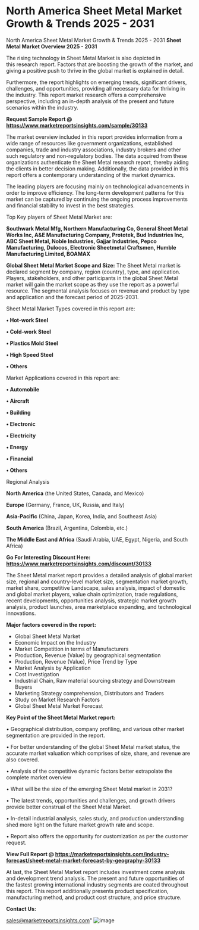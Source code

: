 # North America Sheet Metal Market Growth & Trends 2025 - 2031
North America Sheet Metal Market Growth & Trends 2025 - 2031
<Strong> Sheet Metal Market Overview 2025 - 2031</strong>

The rising technology in Sheet Metal Market is also depicted in this research report. Factors that are boosting the growth of the market, and giving a positive push to thrive in the global market is explained in detail.

Furthermore, the report highlights on emerging trends, significant drivers, challenges, and opportunities, providing all necessary data for thriving in the industry. This report market research offers a comprehensive perspective, including an in-depth analysis of the present and future scenarios within the industry.

<strong>Request Sample Report @ <a href=https://www.marketreportsinsights.com/sample/30133>https://www.marketreportsinsights.com/sample/30133</a></strong>

The market overview included in this report provides information from a wide range of resources like government organizations, established companies, trade and industry associations, industry brokers and other such regulatory and non-regulatory bodies. The data acquired from these organizations authenticate the Sheet Metal research report, thereby aiding the clients in better decision making. Additionally, the data provided in this report offers a contemporary understanding of the market dynamics.

The leading players are focusing mainly on technological advancements in order to improve efficiency. The long-term development patterns for this market can be captured by continuing the ongoing process improvements and financial stability to invest in the best strategies.

Top Key players of Sheet Metal Market are:

<strong>Southwark Metal Mfg, Northern Manufacturing Co, General Sheet Metal Works Inc, A&E Manufacturing Company, Prototek, Bud Industries Inc, ABC Sheet Metal, Noble Industries, Gajjar Industries, Pepco Manufacturing, Dulocos, Electronic Sheetmetal Craftsmen, Humble Manufacturing Limited, BOAMAX</strong>

<strong><b>Global Sheet Metal Market Scope and Size:</b></strong>
The Sheet Metal market is declared segment by company, region (country), type, and application. Players, stakeholders, and other participants in the global Sheet Metal market will gain the market scope as they use the report as a powerful resource. The segmental analysis focuses on revenue and product by type and application and the forecast period of 2025-2031.

Sheet Metal Market Types covered in this report are:

<strong>• Hot-work Steel

• Cold-work Steel

• Plastics Mold Steel

• High Speed Steel

• Others</strong>

Market Applications covered in this report are:

<strong>• Automobile

• Aircraft

• Building

• Electronic

• Electricity

• Energy

• Financial

• Others</strong> 

Regional Analysis

<strong>North America</strong> (the United States, Canada, and Mexico)

<strong>Europe</strong> (Germany, France, UK, Russia, and Italy)

<strong>Asia-Pacific</strong> (China, Japan, Korea, India, and Southeast Asia)

<strong>South America</strong> (Brazil, Argentina, Colombia, etc.)

<strong>The Middle East and Africa</strong> (Saudi Arabia, UAE, Egypt, Nigeria, and South Africa)

<strong>Go For Interesting Discount Here: <a href=https://www.marketreportsinsights.com/discount/30133>https://www.marketreportsinsights.com/discount/30133</a></strong>

The Sheet Metal market report provides a detailed analysis of global market size, regional and country-level market size, segmentation market growth, market share, competitive Landscape, sales analysis, impact of domestic and global market players, value chain optimization, trade regulations, recent developments, opportunities analysis, strategic market growth analysis, product launches, area marketplace expanding, and technological innovations.

<strong><b>Major factors covered in the report:</b></strong>
<ul>
  <li>Global Sheet Metal Market </li>
  <li>Economic Impact on the Industry</li>
  <li>Market Competition in terms of Manufacturers</li>
  <li>Production, Revenue (Value) by geographical segmentation</li>
  <li>Production, Revenue (Value), Price Trend by Type</li>
  <li>Market Analysis by Application</li>
  <li>Cost Investigation</li>
  <li>Industrial Chain, Raw material sourcing strategy and Downstream Buyers</li>
  <li>Marketing Strategy comprehension, Distributors and Traders</li>
  <li>Study on Market Research Factors</li>
  <li>Global Sheet Metal Market Forecast</li>
</ul>

<strong><b>Key Point of the Sheet Metal Market report:</b></strong>

• Geographical distribution, company profiling, and various other market segmentation are provided in the report.

• For better understanding of the global Sheet Metal market status, the accurate market valuation which comprises of size, share, and revenue are also covered.

• Analysis of the competitive dynamic factors better extrapolate the complete market overview

• What will be the size of the emerging Sheet Metal market in 2031?

• The latest trends, opportunities and challenges, and growth drivers provide better construal of the Sheet Metal Market.

• In-detail industrial analysis, sales study, and production understanding shed more light on the future market growth rate and scope.

• Report also offers the opportunity for customization as per the customer request.

<strong><b>View Full Report @ <a href=https://marketreportsinsights.com/industry-forecast/sheet-metal-market-forecast-by-geography-30133>https://marketreportsinsights.com/industry-forecast/sheet-metal-market-forecast-by-geography-30133</a></b></strong>


At last, the Sheet Metal Market report includes investment come analysis and development trend analysis. The present and future opportunities of the fastest growing international industry segments are coated throughout this report. This report additionally presents product specification, manufacturing method, and product cost structure, and price structure.

<strong>Contact Us:</strong>

sales@marketreportsinsights.com"
![image](https://github.com/user-attachments/assets/60d95475-f437-405e-8c70-86a64e2bdf8f)
